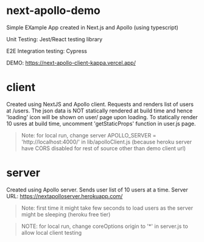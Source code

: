 # next-apollo-demo
Simple EXample App created in Next.js and Apollo (using typescript)

Unit Testing: Jest/React testing library

E2E Integration testing: Cypress 

DEMO:  https://next-apollo-client-kappa.vercel.app/

# client
Created using NextJS and Apollo client. Requests and renders list of users at /users. The json data is NOT statically rendered at build time and hence 'loading' icon will be shown on user/ page upon loading. To statically render 10 usres at build time, uncomment 'getStaticProps' function in user.js page.

> Note: for local run, change server APOLLO_SERVER = 'http://localhost:4000/' in lib/apolloClient.js (because heroku server have CORS disabled for rest of source other than demo client url)

# server
Created using Apollo server. Sends user list of 10 users at a time. Server URL: https://nextapolloserver.herokuapp.com/

> Note: first time it might take few seconds to load users as the server might be sleeping (heroku free tier)

> NOTE: for local run, change coreOptions origin to '*' in server.js to allow local client testing

